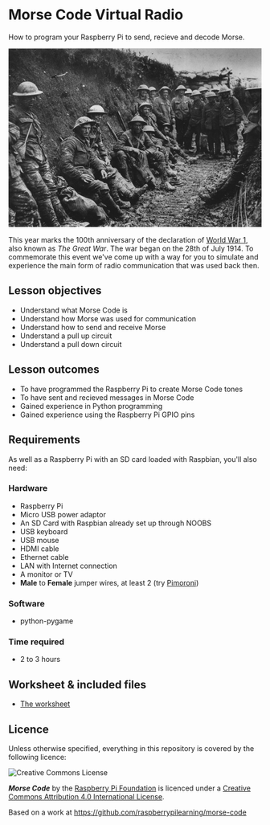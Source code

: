 # Morse Code Virtual Radio

How to program your Raspberry Pi to send, recieve and decode Morse.

![](./images/cover.png)

This year marks the 100th anniversary of the declaration of [World War 1](http://en.wikipedia.org/wiki/World_War_I), also known as *The Great War*.  The war began on the 28th of July 1914.  To commemorate this event we've come up with a way for you to simulate and experience the main form of radio communication that was used back then.

## Lesson objectives

- Understand what Morse Code is
- Understand how Morse was used for communication
- Understand how to send and receive Morse
- Understand a pull up circuit
- Understand a pull down circuit

## Lesson outcomes

- To have programmed the Raspberry Pi to create Morse Code tones
- To have sent and recieved messages in Morse Code
- Gained experience in Python programming
- Gained experience using the Raspberry Pi GPIO pins

## Requirements

As well as a Raspberry Pi with an SD card loaded with Raspbian, you'll also need:

### Hardware

- Raspberry Pi
- Micro USB power adaptor
- An SD Card with Raspbian already set up through NOOBS
- USB keyboard
- USB mouse
- HDMI cable
- Ethernet cable
- LAN with Internet connection
- A monitor or TV
- **Male** to **Female** jumper wires, at least 2 (try [Pimoroni](http://shop.pimoroni.com/products/jumper-jerky))

### Software

- python-pygame

### Time required

- 2 to 3 hours

## Worksheet & included files

- [The worksheet](WORKSHEET.md)

## Licence

Unless otherwise specified, everything in this repository is covered by the following licence:

![Creative Commons License](http://i.creativecommons.org/l/by-sa/4.0/88x31.png)

***Morse Code*** by the [Raspberry Pi Foundation](http://raspberrypi.org) is licenced under a [Creative Commons Attribution 4.0 International License](http://creativecommons.org/licenses/by-sa/4.0/).

Based on a work at https://github.com/raspberrypilearning/morse-code
